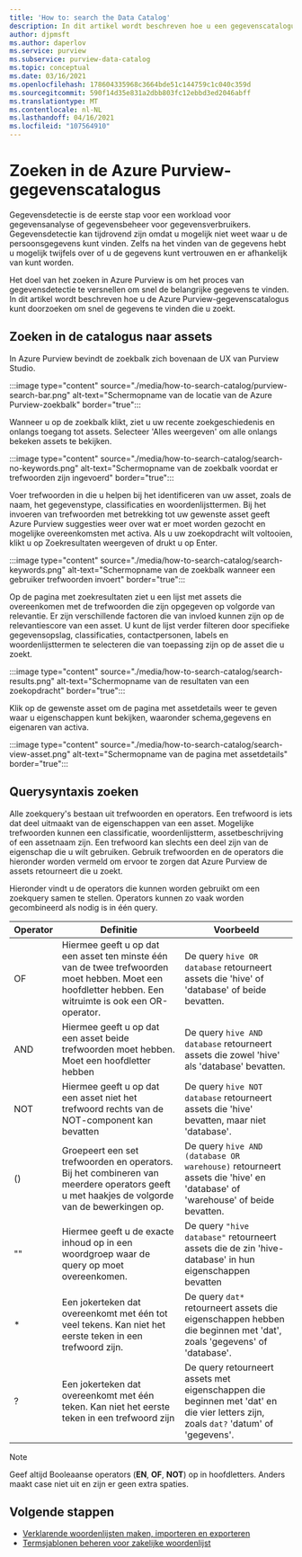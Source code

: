 ```yaml
---
title: 'How to: search the Data Catalog'
description: In dit artikel wordt beschreven hoe u een gegevenscatalogus kunt doorzoeken.
author: djpmsft
ms.author: daperlov
ms.service: purview
ms.subservice: purview-data-catalog
ms.topic: conceptual
ms.date: 03/16/2021
ms.openlocfilehash: 178604335968c3664bde51c144759c1c040c359d
ms.sourcegitcommit: 590f14d35e831a2dbb803fc12ebbd3ed2046abff
ms.translationtype: MT
ms.contentlocale: nl-NL
ms.lasthandoff: 04/16/2021
ms.locfileid: "107564910"
---
```

# <a name="search-the-azure-purview-data-catalog"></a>Zoeken in de Azure Purview-gegevenscatalogus

Gegevensdetectie is de eerste stap voor een workload voor gegevensanalyse of gegevensbeheer voor gegevensverbruikers. Gegevensdetectie kan tijdrovend zijn omdat u mogelijk niet weet waar u de persoonsgegevens kunt vinden. Zelfs na het vinden van de gegevens hebt u mogelijk twijfels over of u de gegevens kunt vertrouwen en er afhankelijk van kunt worden.

Het doel van het zoeken in Azure Purview is om het proces van gegevensdetectie te versnellen om snel de belangrijke gegevens te vinden. In dit artikel wordt beschreven hoe u de Azure Purview-gegevenscatalogus kunt doorzoeken om snel de gegevens te vinden die u zoekt.

## <a name="search-the-catalog-for-assets"></a>Zoeken in de catalogus naar assets

In Azure Purview bevindt de zoekbalk zich bovenaan de UX van Purview Studio.

:::image type="content" source="./media/how-to-search-catalog/purview-search-bar.png" alt-text="Schermopname van de locatie van de Azure Purview-zoekbalk" border="true":::

Wanneer u op de zoekbalk klikt, ziet u uw recente zoekgeschiedenis en onlangs toegang tot assets. Selecteer 'Alles weergeven' om alle onlangs bekeken assets te bekijken.

:::image type="content" source="./media/how-to-search-catalog/search-no-keywords.png" alt-text="Schermopname van de zoekbalk voordat er trefwoorden zijn ingevoerd" border="true":::

Voer trefwoorden in die u helpen bij het identificeren van uw asset, zoals de naam, het gegevenstype, classificaties en woordenlijsttermen. Bij het invoeren van trefwoorden met betrekking tot uw gewenste asset geeft Azure Purview suggesties weer over wat er moet worden gezocht en mogelijke overeenkomsten met activa. Als u uw zoekopdracht wilt voltooien, klikt u op Zoekresultaten weergeven of drukt u op Enter.

:::image type="content" source="./media/how-to-search-catalog/search-keywords.png" alt-text="Schermopname van de zoekbalk wanneer een gebruiker trefwoorden invoert" border="true":::

Op de pagina met zoekresultaten ziet u een lijst met assets die overeenkomen met de trefwoorden die zijn opgegeven op volgorde van relevantie. Er zijn verschillende factoren die van invloed kunnen zijn op de relevantiescore van een asset. U kunt de lijst verder filteren door specifieke gegevensopslag, classificaties, contactpersonen, labels en woordenlijsttermen te selecteren die van toepassing zijn op de asset die u zoekt.

:::image type="content" source="./media/how-to-search-catalog/search-results.png" alt-text="Schermopname van de resultaten van een zoekopdracht" border="true":::

 Klik op de gewenste asset om de pagina met assetdetails weer te geven waar u eigenschappen kunt bekijken, waaronder schema,gegevens en eigenaren van activa.

:::image type="content" source="./media/how-to-search-catalog/search-view-asset.png" alt-text="Schermopname van de pagina met assetdetails" border="true":::

## <a name="search-query-syntax"></a>Querysyntaxis zoeken

Alle zoekquery's bestaan uit trefwoorden en operators. Een trefwoord is iets dat deel uitmaakt van de eigenschappen van een asset. Mogelijke trefwoorden kunnen een classificatie, woordenlijstterm, assetbeschrijving of een assetnaam zijn. Een trefwoord kan slechts een deel zijn van de eigenschap die u wilt gebruiken. Gebruik trefwoorden en de operators die hieronder worden vermeld om ervoor te zorgen dat Azure Purview de assets retourneert die u zoekt. 

Hieronder vindt u de operators die kunnen worden gebruikt om een zoekquery samen te stellen. Operators kunnen zo vaak worden gecombineerd als nodig is in één query.

| Operator | Definitie | Voorbeeld |
| -------- | ---------- | ------- |
| OF | Hiermee geeft u op dat een asset ten minste één van de twee trefwoorden moet hebben. Moet een hoofdletter hebben. Een witruimte is ook een OR-operator.  | De query `hive OR database` retourneert assets die 'hive' of 'database' of beide bevatten. |
| AND | Hiermee geeft u op dat een asset beide trefwoorden moet hebben. Moet een hoofdletter hebben | De query `hive AND database` retourneert assets die zowel 'hive' als 'database' bevatten. |
| NOT | Hiermee geeft u op dat een asset niet het trefwoord rechts van de NOT-component kan bevatten | De query `hive NOT database` retourneert assets die 'hive' bevatten, maar niet 'database'. |
| () | Groepeert een set trefwoorden en operators. Bij het combineren van meerdere operators geeft u met haakjes de volgorde van de bewerkingen op. | De query `hive AND (database OR warehouse)` retourneert assets die 'hive' en 'database' of 'warehouse' of beide bevatten. |
| "" | Hiermee geeft u de exacte inhoud op in een woordgroep waar de query op moet overeenkomen. | De query `"hive database"` retourneert assets die de zin 'hive-database' in hun eigenschappen bevatten |
| * | Een jokerteken dat overeenkomt met één tot veel tekens. Kan niet het eerste teken in een trefwoord zijn. | De query `dat*` retourneert assets die eigenschappen hebben die beginnen met 'dat', zoals 'gegevens' of 'database'. |
| ? | Een jokerteken dat overeenkomt met één teken. Kan niet het eerste teken in een trefwoord zijn | De query retourneert assets met eigenschappen die beginnen met 'dat' en die vier letters zijn, zoals `dat?` 'datum' of 'gegevens'. |

> [!Note]
> Geef altijd Booleaanse operators (**EN**, **OF**, **NOT**) op in hoofdletters. Anders maakt case niet uit en zijn er geen extra spaties.

## <a name="next-steps"></a>Volgende stappen

- [Verklarende woordenlijsten maken, importeren en exporteren](how-to-create-import-export-glossary.md)
- [Termsjablonen beheren voor zakelijke woordenlijst](how-to-manage-term-templates.md)
